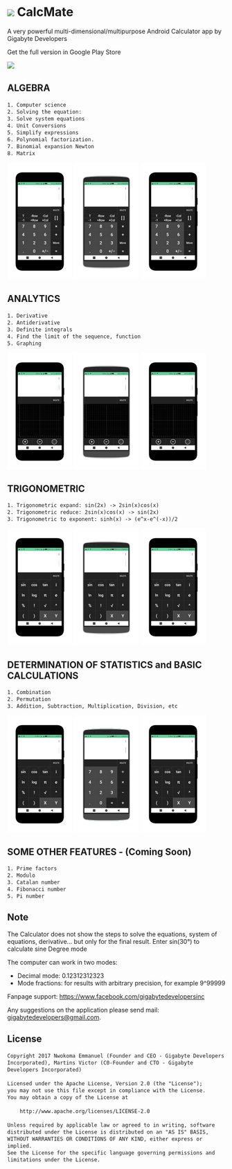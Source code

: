# <img src="https://raw.githubusercontent.com/gigabytedevelopers/CalcMate/master/app/src/main/res/mipmap-hdpi/ic_launcher_calculator.png"> CalcMate
A very powerful multi-dimensional/multipurpose Android Calculator app by Gigabyte Developers

Get the full version in Google Play Store

<a href="https://play.google.com/store/apps/details?id=com.gigabytedevelopersinc.app.calculator">
<img src="https://play.google.com/intl/en_us/badges/images/generic/en_badge_web_generic.png" width="300"></a> 

## ALGEBRA

	1. Computer science
	2. Solving the equation:
	3. Solve system equations
	4. Unit Conversions
	5. Simplify expressions
	6. Polynomial factorization.
	7. Binomial expansion Newton
	8. Matrix
![ICON](app/src/main/res/drawable/matrix2.png) ![ICON](app/src/main/res/drawable/matrix1.png) ![ICON](app/src/main/res/drawable/matrix2.png)

## ANALYTICS

	1. Derivative
	2. Antiderivative
	3. Definite integrals
	4. Find the limit of the sequence, function
	5. Graphing
![ICON](app/src/main/res/drawable/graph2.png) ![ICON](app/src/main/res/drawable/graph1.png) ![ICON](app/src/main/res/drawable/graph2.png)

## TRIGONOMETRIC

	1. Trigonometric expand: sin(2x) -> 2sin(x)cos(x)
	2. Trigonometric reduce: 2sin(x)cos(x) -> sin(2x)
	3. Trigonometric to exponent: sinh(x) -> (e^x-e^(-x))/2
![ICON](app/src/main/res/drawable/advanced1.png) ![ICON](app/src/main/res/drawable/advanced2.png) ![ICON](app/src/main/res/drawable/advanced1.png)

## DETERMINATION OF STATISTICS and BASIC CALCULATIONS

	1. Combination
	2. Permutation
	3. Addition, Subtraction, Multiplication, Division, etc
![ICON](app/src/main/res/drawable/advanced1.png) ![ICON](app/src/main/res/drawable/basic1.png) ![ICON](app/src/main/res/drawable/advanced1.png)

## SOME OTHER FEATURES - (Coming Soon)

	1. Prime factors
	2. Modulo
	3. Catalan number
	4. Fibonacci number
	5. Pi number

## Note

The Calculator does not show the steps to solve the equations, system of equations, derivative... but only for the final result.
Enter sin(30°) to calculate sine Degree mode

The computer can work in two modes:
- 	Decimal mode: 0.12312312323
- 	Mode fractions: for results with arbitrary precision, for example 9^99999

Fanpage support: https://www.facebook.com/gigabytedevelopersinc

Any suggestions on the application please send mail: gigabytedevelopers@gmail.com.

## License

	Copyright 2017 Nwokoma Emmanuel (Founder and CEO - Gigabyte Developers Incorporated), Martins Victor (C0-Founder and CTO - Gigabyte Developers Incorporated)

	Licensed under the Apache License, Version 2.0 (the "License");
	you may not use this file except in compliance with the License.
	You may obtain a copy of the License at

		http://www.apache.org/licenses/LICENSE-2.0

	Unless required by applicable law or agreed to in writing, software
	distributed under the License is distributed on an "AS IS" BASIS,
	WITHOUT WARRANTIES OR CONDITIONS OF ANY KIND, either express or implied.
	See the License for the specific language governing permissions and
	limitations under the License.